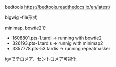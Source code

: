 bedtools
https://bedtools.readthedocs.io/en/latest/

bigwig -file形式 

minimap, bowtie2で


- 1608801.pts-1.tardi -> running with bowtie2
- 326193.pts-1.tardis -> runnig with minimap2
- 3357778.pts-53.tardis -> running repeatmasker


igvでテロメア、セントロメア可視化
